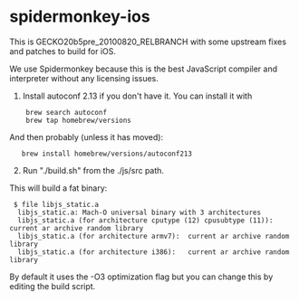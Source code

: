 spidermonkey-ios
================

This is GECKO20b5pre_20100820_RELBRANCH with some upstream fixes and patches to build for iOS.

We use Spidermonkey because this is the best JavaScript compiler and interpreter without any licensing issues.


1) Install autoconf 2.13 if you don't have it. You can install it with

```
	brew search autoconf
	brew tap homebrew/versions
```

And then probably (unless it has moved):

```
   brew install homebrew/versions/autoconf213
```


2) Run "./build.sh" from the ./js/src path.


This will build a fat binary:

```
 $ file libjs_static.a
  libjs_static.a: Mach-O universal binary with 3 architectures
  libjs_static.a (for architecture cputype (12) cpusubtype (11)):	current ar archive random library
  libjs_static.a (for architecture armv7):	current ar archive random library
  libjs_static.a (for architecture i386):	current ar archive random library
```

By default it uses the -O3 optimization flag but you can change this by editing the build script.


